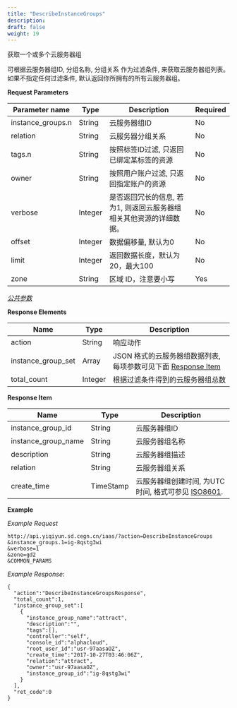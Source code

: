 ```yaml
---
title: "DescribeInstanceGroups"
description: 
draft: false
weight: 19
---
```


获取一个或多个云服务器组

可根据云服务器组ID, 分组名称, 分组关系 作为过滤条件, 来获取云服务器组列表。 如果不指定任何过滤条件, 默认返回你所拥有的所有云服务器组。

**Request Parameters**

| Parameter name | Type | Description | Required |
| --- | --- | --- | --- |
| instance_groups.n | String | 云服务器组ID | No |
| relation | String | 云服务器分组关系 | No |
| tags.n | String | 按照标签ID过滤, 只返回已绑定某标签的资源 | No |
| owner | String | 按照用户账户过滤, 只返回指定账户的资源 | No |
| verbose | Integer | 是否返回冗长的信息, 若为1, 则返回云服务器组相关其他资源的详细数据。 | No |
| offset | Integer | 数据偏移量, 默认为0 | No |
| limit | Integer | 返回数据长度，默认为20，最大100 | No |
| zone | String | 区域 ID，注意要小写 | Yes |

[_公共参数_](../../../parameters/)

**Response Elements**

| Name | Type | Description |
| --- | --- | --- |
| action | String | 响应动作 |
| instance_group_set | Array | JSON 格式的云服务器组数据列表, 每项参数可见下面 [Response Item](#response-item) |
| total_count | Integer | 根据过滤条件得到的云服务器组总数 |

**Response Item**

| Name | Type | Description |
| --- | --- | --- |
| instance_group_id | String | 云服务器组ID |
| instance_group_name | String | 云服务器组名称 |
| description | String | 云服务器组描述 |
| relation | String | 云服务器组关系 |
| create_time | TimeStamp | 云服务器组创建时间, 为UTC时间, 格式可参见 [ISO8601](http://www.w3.org/TR/NOTE-datetime). |

**Example**

_Example Request_

```
http://api.yiqiyun.sd.cegn.cn/iaas/?action=DescribeInstanceGroups
&instance_groups.1=ig-8qstg3wi
&verbose=1
&zone=gd2
&COMMON_PARAMS
```

_Example Response_:

```
{
  "action":"DescribeInstanceGroupsResponse",
  "total_count":1,
  "instance_group_set":[
    {
      "instance_group_name":"attract",
      "description":"",
      "tags":[],
      "controller":"self",
      "console_id":"alphacloud",
      "root_user_id":"usr-97aasaOZ",
      "create_time":"2017-10-27T03:46:06Z",
      "relation":"attract",
      "owner":"usr-97aasaOZ",
      "instance_group_id":"ig-8qstg3wi"
    }
  ],
  "ret_code":0
}
```
